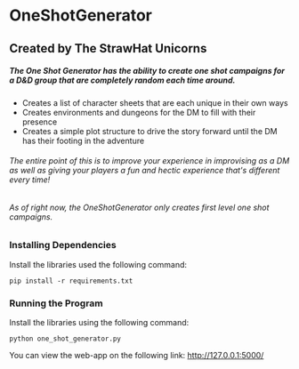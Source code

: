 # OneShotGenerator
## Created by The StrawHat Unicorns

##### The One Shot Generator has the ability to create one shot campaigns for a D&D group that are completely random each time around.
- Creates a list of character sheets that are each unique in their own ways
- Creates environments and dungeons for the DM to fill with their presence
- Creates a simple plot structure to drive the story forward until the DM has their footing in the adventure

###### The entire point of this is to improve your experience in improvising as a DM as well as giving your players a fun and hectic experience that's different every time!
###### As of right now, the OneShotGenerator only creates first level one shot campaigns.

### Installing Dependencies

Install the libraries used the following command:

```
pip install -r requirements.txt
```

### Running the Program

Install the libraries using the following command:

```
python one_shot_generator.py
```

You can view the web-app on the following link: http://127.0.0.1:5000/